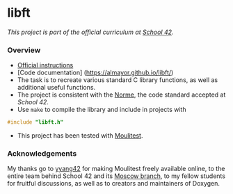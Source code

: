 # libft

*This project is part of the official curriculum at [School 42](https://en.wikipedia.org/wiki/42_(school)).*

### Overview


* [Official instructions](docs/subjects/libft.en.pdf)
* [Code documentation] (https://almayor.github.io/libft/)
* The task is to recreate various standard C library functions, as well as additional useful functions.
* The project is consistent with the [Norme](docs/subjects/norme.en.pdf), the code standard accepted at *School 42*.
* Use `make` to compile the library and include in projects with

```c
#include "libft.h"
```
* This project has been tested with [Moulitest](https://github.com/yyang42/moulitest).

### Acknowledgements

My thanks go to [yyang42](https://github.com/yyang42) for making Moulitest freely available online, to the entire team behind School 42 and its [Moscow branch](https://21-school.ru
), to my fellow students for fruitful discussions, as well as to creators and maintainers of Doxygen.

